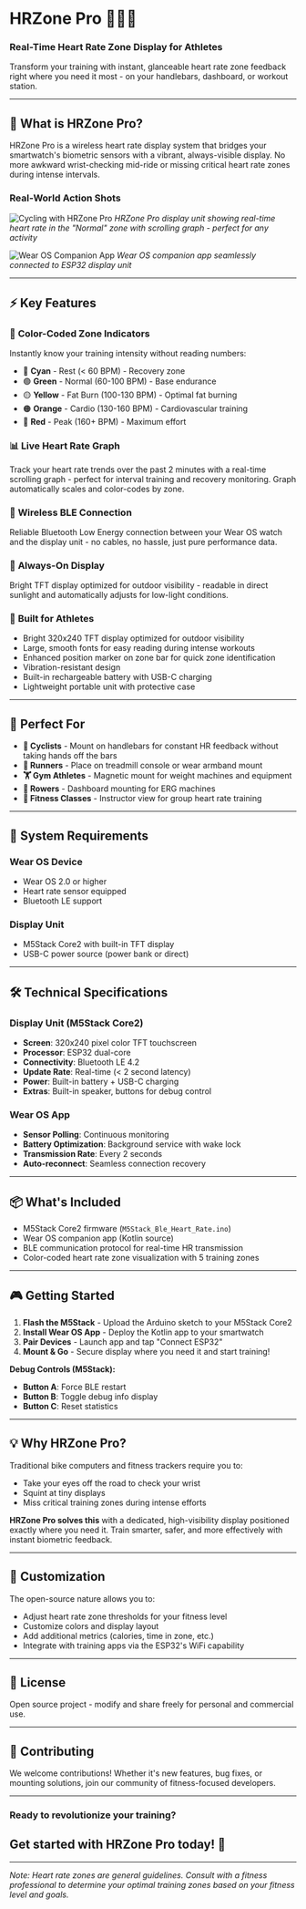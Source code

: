 # HRZone Pro 🚴‍♂️💓
### Real-Time Heart Rate Zone Display for Athletes

Transform your training with instant, glanceable heart rate zone feedback right where you need it most - on your handlebars, dashboard, or workout station.

---

## 🎯 What is HRZone Pro?

HRZone Pro is a wireless heart rate display system that bridges your smartwatch's biometric sensors with a vibrant, always-visible display. No more awkward wrist-checking mid-ride or missing critical heart rate zones during intense intervals.

### Real-World Action Shots

![Cycling with HRZone Pro](images/Esp.png)
*HRZone Pro display unit showing real-time heart rate in the "Normal" zone with scrolling graph - perfect for any activity*

![Wear OS Companion App](images/Watch.png)
*Wear OS companion app seamlessly connected to ESP32 display unit*

---

## ⚡ Key Features

### 🎨 **Color-Coded Zone Indicators**
Instantly know your training intensity without reading numbers:
- 🔵 **Cyan** - Rest (< 60 BPM) - Recovery zone
- 🟢 **Green** - Normal (60-100 BPM) - Base endurance
- 🟡 **Yellow** - Fat Burn (100-130 BPM) - Optimal fat burning
- 🟠 **Orange** - Cardio (130-160 BPM) - Cardiovascular training
- 🔴 **Red** - Peak (160+ BPM) - Maximum effort

### 📊 **Live Heart Rate Graph**
Track your heart rate trends over the past 2 minutes with a real-time scrolling graph - perfect for interval training and recovery monitoring. Graph automatically scales and color-codes by zone.

### 📡 **Wireless BLE Connection**
Reliable Bluetooth Low Energy connection between your Wear OS watch and the display unit - no cables, no hassle, just pure performance data.

### 🔋 **Always-On Display**
Bright TFT display optimized for outdoor visibility - readable in direct sunlight and automatically adjusts for low-light conditions.

### 💪 **Built for Athletes**
- Bright 320x240 TFT display optimized for outdoor visibility
- Large, smooth fonts for easy reading during intense workouts
- Enhanced position marker on zone bar for quick zone identification
- Vibration-resistant design
- Built-in rechargeable battery with USB-C charging
- Lightweight portable unit with protective case

---

## 🚀 Perfect For

- **🚴 Cyclists** - Mount on handlebars for constant HR feedback without taking hands off the bars
- **🏃 Runners** - Place on treadmill console or wear armband mount
- **🏋️ Gym Athletes** - Magnetic mount for weight machines and equipment
- **🚣 Rowers** - Dashboard mounting for ERG machines
- **🧘 Fitness Classes** - Instructor view for group heart rate training

---

## 📱 System Requirements

### Wear OS Device
- Wear OS 2.0 or higher
- Heart rate sensor equipped
- Bluetooth LE support

### Display Unit  
- M5Stack Core2 with built-in TFT display
- USB-C power source (power bank or direct)

---

## 🛠️ Technical Specifications

### Display Unit (M5Stack Core2)
- **Screen**: 320x240 pixel color TFT touchscreen
- **Processor**: ESP32 dual-core
- **Connectivity**: Bluetooth LE 4.2
- **Update Rate**: Real-time (< 2 second latency)
- **Power**: Built-in battery + USB-C charging
- **Extras**: Built-in speaker, buttons for debug control

### Wear OS App
- **Sensor Polling**: Continuous monitoring
- **Battery Optimization**: Background service with wake lock
- **Transmission Rate**: Every 2 seconds
- **Auto-reconnect**: Seamless connection recovery

---

## 📦 What's Included

- M5Stack Core2 firmware (`M5Stack_Ble_Heart_Rate.ino`)
- Wear OS companion app (Kotlin source)
- BLE communication protocol for real-time HR transmission
- Color-coded heart rate zone visualization with 5 training zones

---

## 🎮 Getting Started

1. **Flash the M5Stack** - Upload the Arduino sketch to your M5Stack Core2
2. **Install Wear OS App** - Deploy the Kotlin app to your smartwatch
3. **Pair Devices** - Launch app and tap "Connect ESP32"
4. **Mount & Go** - Secure display where you need it and start training!

**Debug Controls (M5Stack):**
- **Button A**: Force BLE restart
- **Button B**: Toggle debug info display
- **Button C**: Reset statistics

---

## 💡 Why HRZone Pro?

Traditional bike computers and fitness trackers require you to:
- Take your eyes off the road to check your wrist
- Squint at tiny displays
- Miss critical training zones during intense efforts

**HRZone Pro solves this** with a dedicated, high-visibility display positioned exactly where you need it. Train smarter, safer, and more effectively with instant biometric feedback.

---

## 🔧 Customization

The open-source nature allows you to:
- Adjust heart rate zone thresholds for your fitness level
- Customize colors and display layout
- Add additional metrics (calories, time in zone, etc.)
- Integrate with training apps via the ESP32's WiFi capability

---

## 📄 License

Open source project - modify and share freely for personal and commercial use.

---

## 🤝 Contributing

We welcome contributions! Whether it's new features, bug fixes, or mounting solutions, join our community of fitness-focused developers.

---

### Ready to revolutionize your training? 
## Get started with HRZone Pro today! 🚀

---

*Note: Heart rate zones are general guidelines. Consult with a fitness professional to determine your optimal training zones based on your fitness level and goals.*